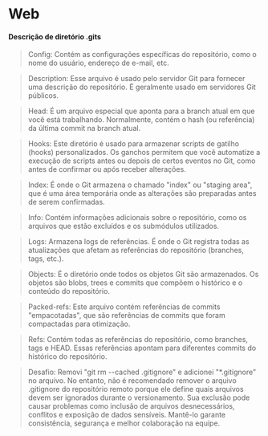 # Web

#### Descrição de diretório .gits

> Config: Contém as configurações específicas do repositório, como o nome do usuário, endereço de e-mail, etc.

> Description: Esse arquivo é usado pelo servidor Git para fornecer uma descrição do repositório. É geralmente usado em servidores Git públicos.

> Head: É um arquivo especial que aponta para a branch atual em que você está trabalhando. Normalmente, contém o hash (ou referência) da última commit na branch atual.

> Hooks: Este diretório é usado para armazenar scripts de gatilho (hooks) personalizados. Os ganchos permitem que você automatize a execução de scripts antes ou depois de certos eventos no Git, como antes de confirmar ou após receber alterações.

> Index: É onde o Git armazena o chamado "index" ou "staging area", que é uma área temporária onde as alterações são preparadas antes de serem confirmadas.

> Info: Contém informações adicionais sobre o repositório, como os arquivos que estão excluídos e os submódulos utilizados.

> Logs: Armazena logs de referências. É onde o Git registra todas as atualizações que afetam as referências do repositório (branches, tags, etc.).

> Objects: É o diretório onde todos os objetos Git são armazenados. Os objetos são blobs, trees e commits que compõem o histórico e o conteúdo do repositório.

> Packed-refs: Este arquivo contém referências de commits "empacotadas", que são referências de commits que foram compactadas para otimização.

> Refs: Contém todas as referências do repositório, como branches, tags e HEAD. Essas referências apontam para diferentes commits do histórico do repositório.

> Desafio: Removi "git rm --cached .gitignore" e adicionei "*.gitignore" no arquivo.
No entanto, não é recomendado remover o arquivo .gitignore do repositório remoto porque ele define quais arquivos devem ser ignorados durante o versionamento. Sua exclusão pode causar problemas como inclusão de arquivos desnecessários, conflitos e exposição de dados sensíveis. Mantê-lo garante consistência, segurança e melhor colaboração na equipe.
